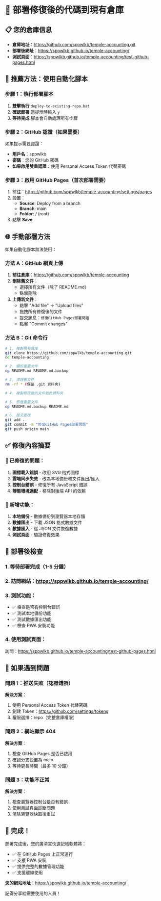 # 🚀 部署修復後的代碼到現有倉庫

## 📋 您的倉庫信息
- **倉庫地址**：https://github.com/sppwlkb/temple-accounting.git
- **部署後網址**：https://sppwlkb.github.io/temple-accounting/
- **測試頁面**：https://sppwlkb.github.io/temple-accounting/test-github-pages.html

## 🎯 推薦方法：使用自動化腳本

### 步驟 1：執行部署腳本
1. **雙擊執行** `deploy-to-existing-repo.bat`
2. **確認部署** 當提示時輸入 `y`
3. **等待完成** 腳本會自動處理所有步驟

### 步驟 2：GitHub 認證（如果需要）
如果提示需要認證：
- **用戶名**：sppwlkb
- **密碼**：您的 GitHub 密碼
- **如果啟用雙重認證**：使用 Personal Access Token 代替密碼

### 步驟 3：啟用 GitHub Pages（首次部署需要）
1. 前往：https://github.com/sppwlkb/temple-accounting/settings/pages
2. 設置：
   - **Source**: Deploy from a branch
   - **Branch**: main
   - **Folder**: / (root)
3. 點擊 **Save**

## 🌐 手動部署方法

如果自動化腳本無法使用：

### 方法 A：GitHub 網頁上傳
1. **前往倉庫**：https://github.com/sppwlkb/temple-accounting
2. **刪除舊文件**：
   - 選擇所有文件（除了 README.md）
   - 點擊刪除
3. **上傳新文件**：
   - 點擊 "Add file" → "Upload files"
   - 拖拽所有修復後的文件
   - 提交訊息：`修復GitHub Pages部署問題`
   - 點擊 "Commit changes"

### 方法 B：Git 命令行
```bash
# 1. 複製現有倉庫
git clone https://github.com/sppwlkb/temple-accounting.git
cd temple-accounting

# 2. 備份重要文件
cp README.md README.md.backup

# 3. 清理舊文件
rm -rf * (保留 .git 資料夾)

# 4. 複製修復後的文件到此資料夾

# 5. 恢復重要文件
cp README.md.backup README.md

# 6. 提交更改
git add .
git commit -m "修復GitHub Pages部署問題"
git push origin main
```

## ✅ 修復內容摘要

### 🔧 已修復的問題：
1. **圖標載入錯誤** - 改用 SVG 格式圖標
2. **雲端同步失效** - 改為本地備份和文件匯出/匯入
3. **控制台錯誤** - 修復所有 JavaScript 錯誤
4. **靜態環境適配** - 移除對後端 API 的依賴

### 🚀 新增功能：
1. **本地備份** - 數據備份到瀏覽器本地存儲
2. **數據匯出** - 下載 JSON 格式數據文件
3. **數據匯入** - 從 JSON 文件恢復數據
4. **測試頁面** - 驗證修復效果

## 📱 部署後檢查

### 1. 等待部署完成（1-5 分鐘）
### 2. 訪問網站：https://sppwlkb.github.io/temple-accounting/
### 3. 測試功能：
- ✅ 檢查是否有控制台錯誤
- ✅ 測試本地備份功能
- ✅ 測試數據匯出功能
- ✅ 檢查 PWA 安裝功能

### 4. 使用測試頁面：
訪問：https://sppwlkb.github.io/temple-accounting/test-github-pages.html

## 🔧 如果遇到問題

### 問題 1：推送失敗（認證錯誤）
**解決方案**：
1. 使用 Personal Access Token 代替密碼
2. 創建 Token：https://github.com/settings/tokens
3. 權限選擇：repo（完整倉庫權限）

### 問題 2：網站顯示 404
**解決方案**：
1. 檢查 GitHub Pages 是否已啟用
2. 確認分支設置為 main
3. 等待更長時間（最多 10 分鐘）

### 問題 3：功能不正常
**解決方案**：
1. 檢查瀏覽器控制台是否有錯誤
2. 使用測試頁面診斷問題
3. 清除瀏覽器快取後重試

## 🎉 完成！

部署完成後，您的廣清宮快速記帳軟體將：
- ✅ 在 GitHub Pages 上正常運行
- ✅ 支援 PWA 安裝
- ✅ 提供完整的數據管理功能
- ✅ 支援離線使用

**您的網站地址**：https://sppwlkb.github.io/temple-accounting/

記得分享給需要使用的人員！
